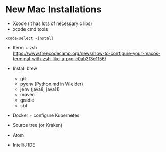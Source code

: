 
New Mac Installations
=
* Xcode (it has lots of necessary c libs)
* xcode cmd tools
```
xcode-select -install
```
* Iterm + zsh  
https://www.freecodecamp.org/news/how-to-configure-your-macos-terminal-with-zsh-like-a-pro-c0ab3f3c1156/
* Install brew
    * git
    * pyenv (Python.md in Wielder)
    * jenv (java8, java11)
    * maven
    * gradle
    * sbt


* Docker + configure Kubernetes
* Source tree (or Kraken)
* Atom
* IntelliJ IDE
